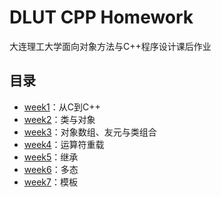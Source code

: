 # DLUT CPP Homework

大连理工大学面向对象方法与C++程序设计课后作业

## 目录

- [week1](./week1/)：从C到C++
- [week2](./week2/)：类与对象
- [week3](./week3/)：对象数组、友元与类组合
- [week4](./week4/)：运算符重载
- [week5](./week5/)：继承
- [week6](./week6/)：多态
- [week7](./week7/)：模板